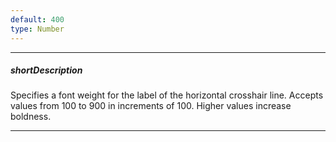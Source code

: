 ```yaml
---
default: 400
type: Number
---
```

---
##### shortDescription
Specifies a font weight for the label of the horizontal crosshair line. Accepts values from 100 to 900 in increments of 100. Higher values increase boldness.

---
